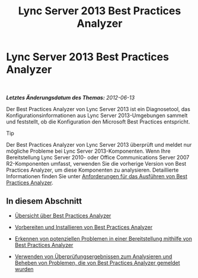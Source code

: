 ﻿---
title: Lync Server 2013 Best Practices Analyzer
TOCTitle: Lync Server 2013 Best Practices Analyzer
ms:assetid: 3124be9d-ad21-4a70-9c21-d2fc1adb3386
ms:mtpsurl: https://technet.microsoft.com/de-de/library/Gg558584(v=OCS.15)
ms:contentKeyID: 49293588
ms.date: 05/19/2016
mtps_version: v=OCS.15
ms.translationtype: HT
---

# Lync Server 2013 Best Practices Analyzer

 

_**Letztes Änderungsdatum des Themas:** 2012-06-13_

Der Best Practices Analyzer von Lync Server 2013 ist ein Diagnosetool, das Konfigurationsinformationen aus Lync Server 2013-Umgebungen sammelt und feststellt, ob die Konfiguration den Microsoft Best Practices entspricht.


> [!TIP]
> Der Best Practices Analyzer von Lync Server 2013 überprüft und meldet nur mögliche Probleme bei Lync Server 2013-Komponenten. Wenn Ihre Bereitstellung Lync Server 2010- oder Office Communications Server 2007 R2-Komponenten umfasst, verwenden Sie die vorherige Version von Best Practices Analyzer, um diese Komponenten zu analysieren. Detaillierte Informationen finden Sie unter <A href="lync-server-2013-requirements-for-running-best-practices-analyzer.md">Anforderungen für das Ausführen von Best Practices Analyzer</A>.



## In diesem Abschnitt

  - [Übersicht über Best Practices Analyzer](lync-server-2013-overview-of-best-practices-analyzer.md)

  - [Vorbereiten und Installieren von Best Practices Analyzer](lync-server-2013-preparing-for-and-installing-best-practices-analyzer.md)

  - [Erkennen von potenziellen Problemen in einer Bereitstellung mithilfe von Best Practices Analyzer](lync-server-2013-using-best-practices-analyzer-to-identify-potential-issues-in-your-deployment.md)

  - [Verwenden von Überprüfungsergebnissen zum Analysieren und Beheben von Problemen, die von Best Practices Analyzer gemeldet wurden](lync-server-2013-using-scan-results-to-analyze-and-resolve-issues-reported-by-best-practices-analyzer.md)

